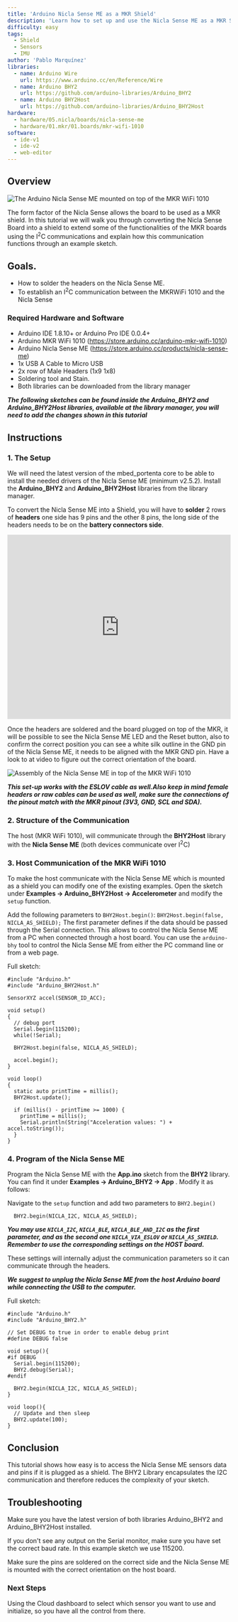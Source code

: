 ```yaml
---
title: 'Arduino Nicla Sense ME as a MKR Shield'
description: 'Learn how to set up and use the Nicla Sense ME as a MKR Shield'
difficulty: easy
tags:
  - Shield
  - Sensors
  - IMU
author: 'Pablo Marquínez'
libraries:
  - name: Arduino Wire
    url: https://www.arduino.cc/en/Reference/Wire
  - name: Arduino BHY2
    url: https://github.com/arduino-libraries/Arduino_BHY2
  - name: Arduino BHY2Host
    url: https://github.com/arduino-libraries/Arduino_BHY2Host
hardware:
  - hardware/05.nicla/boards/nicla-sense-me
  - hardware/01.mkr/01.boards/mkr-wifi-1010
software:
  - ide-v1
  - ide-v2
  - web-editor
---
```


## Overview
![The Arduino Nicla Sense ME mounted on top of the MKR WiFi 1010](assets/hero.png)

The form factor of the Nicla Sense allows the board to be used as a MKR shield. In this tutorial we will walk you through converting the Nicla Sense Board into a shield to extend some of the functionalities of the MKR boards using the I<sup>2</sup>C communications and explain how this communication functions through an example sketch. 

## Goals.

-   How to solder the headers on the Nicla Sense ME.
-   To establish an I<sup>2</sup>C communication between the MKRWiFi 1010 and the Nicla Sense  

### Required Hardware and Software
-   Arduino IDE 1.8.10+  or Arduino Pro IDE 0.0.4+
-   Arduino MKR WiFi 1010  (<https://store.arduino.cc/arduino-mkr-wifi-1010>)
-   Arduino Nicla Sense ME (<https://store.arduino.cc/products/nicla-sense-me>)
-   1x USB A Cable to Micro USB
-   2x row of Male Headers (1x9 1x8)
-   Soldering tool and  Stain.
-   Both libraries can be downloaded from the library manager


***The following sketches can be found inside the Arduino_BHY2 and Arduino_BHY2Host libraries, available at the library manager, you will need to add the changes shown in this tutorial***

## Instructions

### 1. The Setup
We will need the latest version of the mbed_portenta core to be able to install the needed drivers of the Nicla Sense ME (minimum v2.5.2). Install the **Arduino_BHY2**  and **Arduino_BHY2Host** libraries from the library manager.

To convert the Nicla Sense ME into a Shield, you will have to **solder** 2 rows of **headers** one side has 9 pins and the other 8 pins, the long side of the headers needs to be on the **battery connectors side**.

<iframe width="100%" height="415" src="https://www.youtube.com/embed/3XwwYb5yFLk" title="YouTube video player" frameborder="0" allow="accelerometer; autoplay; clipboard-write; encrypted-media; gyroscope; picture-in-picture" allowfullscreen></iframe>

Once the headers are soldered and the board plugged on top of the MKR, it will be possible to see the Nicla Sense ME LED and the Reset button, also to confirm the correct position you can see a white silk outline in the GND pin of the Nicla Sense ME, it needs to be aligned with the MKR GND pin. Have a look to at video to figure out the correct orientation of the board.

![Assembly of the Nicla Sense ME in top of the MKR WiFi 1010](assets/NiclaSenseME-MKR-Shield.gif)

***This set-up works with the ESLOV cable as well.Also keep in mind female headers or raw cables can be used as well, make sure the connections of the pinout match with the MKR pinout (3V3, GND, SCL and SDA).***

### 2. Structure of the Communication
The host (MKR WiFi 1010), will communicate through the **BHY2Host** library with the **Nicla Sense ME** (both devices communicate over I<sup>2</sup>C)



### 3. Host Communication of the MKR WiFi 1010

To make the host communicate with the Nicla Sense ME which is mounted as a shield you can modify one of the existing examples. Open the sketch under **Examples -> Arduino_BHY2Host -> Accelerometer** and modify the `setup` function.

Add the following parameters to `BHY2Host.begin()`: `BHY2Host.begin(false, NICLA_AS_SHIELD);`
The first parameter defines if the data should be passed through the Serial connection. This allows to control the Nicla Sense ME from a PC when connected through a host board. You can use the `arduino-bhy` tool to control the Nicla Sense ME from either the PC command line or from a web page.

Full sketch:

```arduino
#include "Arduino.h"
#include "Arduino_BHY2Host.h"

SensorXYZ accel(SENSOR_ID_ACC);

void setup()
{
  // debug port
  Serial.begin(115200);
  while(!Serial);

  BHY2Host.begin(false, NICLA_AS_SHIELD);

  accel.begin();
}

void loop()
{
  static auto printTime = millis();
  BHY2Host.update();

  if (millis() - printTime >= 1000) {
    printTime = millis();
    Serial.println(String("Acceleration values: ") + accel.toString());
  }
}
```

### 4. Program of the Nicla Sense ME

Program the Nicla Sense ME with the **App.ino** sketch from the **BHY2** library. You can find it under **Examples -> Arduino_BHY2 -> App** . Modify it as follows:


Navigate to the `setup` function and add two parameters to `BHY2.begin()`


```arduino
  BHY2.begin(NICLA_I2C, NICLA_AS_SHIELD);
```

***You may use `NICLA_I2C`, `NICLA_BLE`, `NICLA_BLE_AND_I2C` as the first parameter, and as the second one `NICLA_VIA_ESLOV` or `NICLA_AS_SHIELD`. Remember to use the corresponding settings on the HOST board.***


These settings will internally adjust the communication parameters so it can communicate through the headers.


***We suggest to unplug the Nicla Sense ME from the host Arduino board while connecting the USB to the computer.***

Full sketch:

```arduino
#include "Arduino.h"
#include "Arduino_BHY2.h"

// Set DEBUG to true in order to enable debug print
#define DEBUG false

void setup(){
#if DEBUG
  Serial.begin(115200);
  BHY2.debug(Serial);
#endif

  BHY2.begin(NICLA_I2C, NICLA_AS_SHIELD);
}

void loop(){
  // Update and then sleep
  BHY2.update(100);
}
```


## Conclusion
This tutorial shows how easy is to access the Nicla Sense ME sensors data and pins if it is plugged as a shield.
The BHY2 Library encapsulates the I2C communication and therefore reduces the complexity of your sketch.


## Troubleshooting
Make sure you have the latest version of both libraries Arduino_BHY2 and Arduino_BHY2Host installed.


If you don't see any output on the Serial monitor, make sure you have set the correct baud rate. In this example sketch we use 115200.


Make sure the pins are soldered on the correct side and the Nicla Sense ME is mounted with the correct orientation on the host board.


### Next Steps

Using the Cloud dashboard to select which sensor you want to use and initialize, so you have all the control from there.

